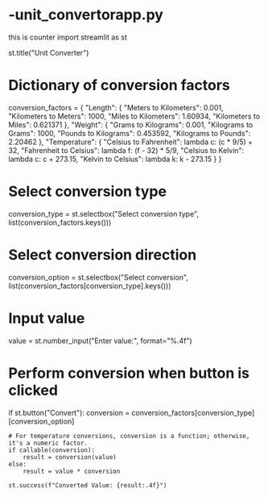 # -unit_convertorapp.py
this is counter
import streamlit as st

st.title("Unit Converter")

# Dictionary of conversion factors
conversion_factors = {
    "Length": {
        "Meters to Kilometers": 0.001,
        "Kilometers to Meters": 1000,
        "Miles to Kilometers": 1.60934,
        "Kilometers to Miles": 0.621371
    },
    "Weight": {
        "Grams to Kilograms": 0.001,
        "Kilograms to Grams": 1000,
        "Pounds to Kilograms": 0.453592,
        "Kilograms to Pounds": 2.20462
    },
    "Temperature": {
        "Celsius to Fahrenheit": lambda c: (c * 9/5) + 32,
        "Fahrenheit to Celsius": lambda f: (f - 32) * 5/9,
        "Celsius to Kelvin": lambda c: c + 273.15,
        "Kelvin to Celsius": lambda k: k - 273.15
    }
}

# Select conversion type
conversion_type = st.selectbox("Select conversion type", list(conversion_factors.keys()))

# Select conversion direction
conversion_option = st.selectbox("Select conversion", list(conversion_factors[conversion_type].keys()))

# Input value
value = st.number_input("Enter value:", format="%.4f")

# Perform conversion when button is clicked
if st.button("Convert"):
    conversion = conversion_factors[conversion_type][conversion_option]
    
    # For temperature conversions, conversion is a function; otherwise, it's a numeric factor.
    if callable(conversion):  
        result = conversion(value)
    else:  
        result = value * conversion
    
    st.success(f"Converted Value: {result:.4f}")
